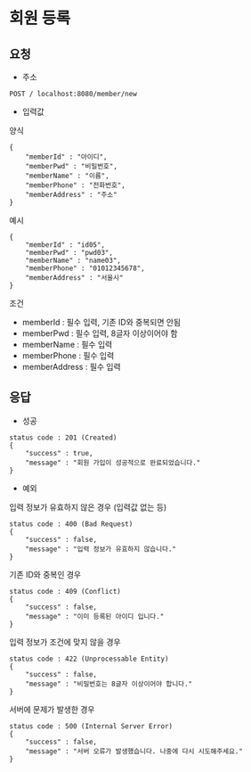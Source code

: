 # 회원 등록



## 요청

* 주소

``` 
POST / localhost:8080/member/new
```



* 입력값

양식

```
{
    "memberId" : "아이디",
    "memberPwd" : "비밀번호",
    "memberName" : "이름",
    "memberPhone" : "전화번호",
    "memberAddress" : "주소"
}
```



예시

```
{
    "memberId" : "id05",
    "memberPwd" : "pwd03",
    "memberName" : "name03",
    "memberPhone" : "01012345678",
    "memberAddress" : "서울시"
}
```



조건

* memberId : 필수 입력, 기존 ID와 중복되면 안됨
* memberPwd : 필수 입력, 8글자 이상이어야 함
* memberName : 필수 입력
* memberPhone : 필수 입력
* memberAddress : 필수 입력 





## 응답

* 성공

```
status code : 201 (Created)
{
	"success" : true,
	"message" : "회원 가입이 성공적으로 완료되었습니다."
}
```





* 예외 

입력 정보가 유효하지 않은 경우 (입력값 없는 등)

```
status code : 400 (Bad Request)
{
	"success" : false,
	"message" : "입력 정보가 유효하지 않습니다."
}
```



기존 ID와 중복인 경우

```
status code : 409 (Conflict)
{
	"success" : false,
	"message" : "이미 등록된 아이디 입니다."
}
```



입력 정보가 조건에 맞지 않을 경우

```
status code : 422 (Unprocessable Entity)
{
	"success" : false,
	"message" : "비밀번호는 8글자 이상이어야 합니다."
}
```



서버에 문제가 발생한 경우

```
status code : 500 (Internal Server Error)
{
	"success" : false,
	"message" : "서버 오류가 발생했습니다. 나중에 다시 시도해주세요."
}
```

